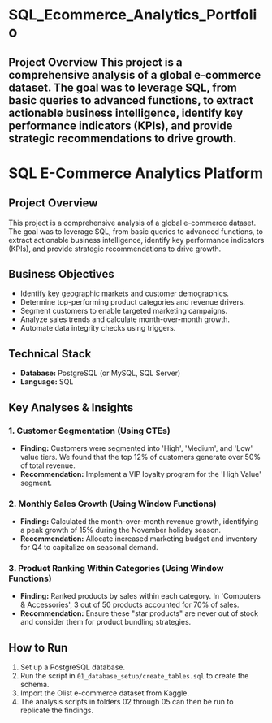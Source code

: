 # SQL_Ecommerce_Analytics_Portfolio
## Project Overview This project is a comprehensive analysis of a global e-commerce dataset. The goal was to leverage SQL, from basic queries to advanced functions, to extract actionable business intelligence, identify key performance indicators (KPIs), and provide strategic recommendations to drive growth.
# SQL E-Commerce Analytics Platform

## Project Overview
This project is a comprehensive analysis of a global e-commerce dataset. The goal was to leverage SQL, from basic queries to advanced functions, to extract actionable business intelligence, identify key performance indicators (KPIs), and provide strategic recommendations to drive growth.

## Business Objectives
- Identify key geographic markets and customer demographics.
- Determine top-performing product categories and revenue drivers.
- Segment customers to enable targeted marketing campaigns.
- Analyze sales trends and calculate month-over-month growth.
- Automate data integrity checks using triggers.

## Technical Stack
- **Database:** PostgreSQL (or MySQL, SQL Server)
- **Language:** SQL

## Key Analyses & Insights

### 1. Customer Segmentation (Using CTEs)
- **Finding:** Customers were segmented into 'High', 'Medium', and 'Low' value tiers. We found that the top 12% of customers generate over 50% of total revenue.
- **Recommendation:** Implement a VIP loyalty program for the 'High Value' segment.

### 2. Monthly Sales Growth (Using Window Functions)
- **Finding:** Calculated the month-over-month revenue growth, identifying a peak growth of 15% during the November holiday season.
- **Recommendation:** Allocate increased marketing budget and inventory for Q4 to capitalize on seasonal demand.

### 3. Product Ranking Within Categories (Using Window Functions)
- **Finding:** Ranked products by sales within each category. In 'Computers & Accessories', 3 out of 50 products accounted for 70% of sales.
- **Recommendation:** Ensure these "star products" are never out of stock and consider them for product bundling strategies.

## How to Run
1. Set up a PostgreSQL database.
2. Run the script in `01_database_setup/create_tables.sql` to create the schema.
3. Import the Olist e-commerce dataset from Kaggle.
4. The analysis scripts in folders 02 through 05 can then be run to replicate the findings.
